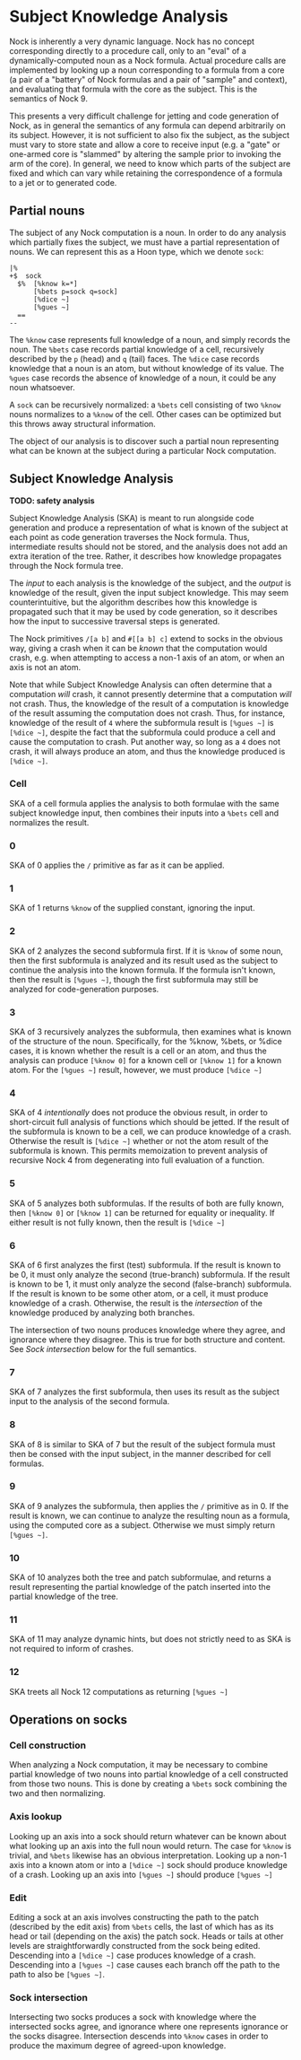 # Subject Knowledge Analysis

Nock is inherently a very dynamic language.
Nock has no concept corresponding directly to a procedure call, only to an "eval" of a dynamically-computed noun as a Nock formula.
Actual procedure calls are implemented by looking up a noun corresponding to a formula from a core (a pair of a "battery" of Nock formulas and a pair of "sample" and context), and evaluating that formula with the core as the subject.
This is the semantics of Nock 9.

This presents a very difficult challenge for jetting and code generation of Nock, as in general the semantics of any formula can depend arbitrarily on its subject.
However, it is not sufficient to also fix the subject, as the subject must vary to store state and allow a core to receive input (e.g. a "gate" or one-armed core is "slammed" by altering the sample prior to invoking the arm of the core).
In general, we need to know which parts of the subject are fixed and which can vary while retaining the correspondence of a formula to a jet or to generated code.

## Partial nouns
The subject of any Nock computation is a noun.
In order to do any analysis which partially fixes the subject, we must have a partial representation of nouns.
We can represent this as a Hoon type, which we denote `sock`:

```
|%
+$  sock
  $%  [%know k=*]
      [%bets p=sock q=sock]
      [%dice ~]
      [%gues ~]
  ==
--
```

The `%know` case represents full knowledge of a noun, and simply records the noun.
The `%bets` case records partial knowledge of a cell, recursively described by the `p` (head) and `q` (tail) faces.
The `%dice` case records knowledge that a noun is an atom, but without knowledge of its value.
The `%gues` case records the absence of knowledge of a noun, it could be any noun whatsoever.

A `sock` can be recursively normalized: a `%bets` cell consisting of two `%know` nouns normalizes to a `%know` of the cell.
Other cases can be optimized but this throws away structural information.

The object of our analysis is to discover such a partial noun representing what can be known at the subject during a particular Nock computation.

## Subject Knowledge Analysis
**TODO: safety analysis**

Subject Knowledge Analysis (SKA) is meant to run alongside code generation and produce a representation of what is known of the subject at each point as code generation traverses the Nock formula.
Thus, intermediate results should not be stored, and the analysis does not add an extra iteration of the tree. Rather, it describes how knowledge propagates through the Nock formula tree.

The *input* to each analysis is the knowledge of the subject, and the *output* is knowledge of the result, given the input subject knowledge.
This may seem counterintuitive, but the algorithm describes how this knowledge is propagated such that it may be used by code generation, so it describes how the input to successive traversal steps is generated.

The Nock primitives `/[a b]` and `#[[a b] c]` extend to socks in the obvious way, giving a crash when it can be *known* that the computation would crash, e.g. when attempting to access a non-1 axis of an atom, or
when an axis is not an atom.

Note that while Subject Knowledge Analysis can often determine that a computation *will* crash, it cannot presently determine that a computation *will* not crash.
Thus, the knowledge of the result of a computation is knowledge of the result assuming the computation does not crash.
Thus, for instance, knowledge of the result of `4` where the subformula result is `[%gues ~]` is `[%dice ~]`, despite the fact that the subformula could produce a cell and cause the computation to crash.
Put another way, so long as a `4` does not crash, it will always produce an atom, and thus the knowledge produced is `[%dice ~]`.

### Cell
SKA of a cell formula applies the analysis to both formulae with the same subject knowledge input, then combines their inputs into a `%bets` cell and normalizes the result.

### 0
SKA of 0 applies the `/` primitive as far as it can be applied.

### 1
SKA of 1 returns `%know` of the supplied constant, ignoring the input.

### 2
SKA of 2 analyzes the second subformula first. If it is `%know` of some noun, then the first subformula is analyzed and its result used as the subject to continue the analysis into the known formula.
If the formula isn't known, then the result is `[%gues ~]`, though the first subformula may still be analyzed for code-generation purposes.

### 3
SKA of 3 recursively analyzes the subformula, then examines what is known of the structure of the noun. Specifically, for the %know, %bets, or %dice cases, it is known whether the result is a cell or an atom, and thus
the analysis can produce `[%know 0]` for a known cell or `[%know 1]` for a known atom. For the `[%gues ~]` result, however, we must produce `[%dice ~]`

### 4
SKA of 4 *intentionally* does not produce the obvious result, in order to short-circuit full analysis of functions which should be jetted.
If the result of the subformula is known to be a cell, we can produce knowledge of a crash.
Otherwise the result is `[%dice ~]` whether or not the atom result of the subformula is known.
This permits memoization to prevent analysis of recursive Nock 4 from degenerating into full evaluation of a function.

### 5
SKA of 5 analyzes both subformulas.
If the results of both are fully known, then `[%know 0]` or `[%know 1]` can be returned for equality or inequality.
If either result is not fully known, then the result is `[%dice ~]`

### 6
SKA of 6 first analyzes the first (test) subformula.
If the result is known to be 0, it must only analyze the second (true-branch) subformula.
If the result is known to be 1, it must only analyze the second (false-branch) subformula.
If the result is known to be some other atom, or a cell, it must produce knowledge of a crash.
Otherwise, the result is the _intersection_ of the knowledge produced by analyzing both branches.

The intersection of two nouns produces knowledge where they agree, and ignorance where they disagree.
This is true for both structure and content. See _Sock intersection_ below for the full semantics.

### 7
SKA of 7 analyzes the first subformula, then uses its result as the subject input to the analysis of the second formula.

### 8
SKA of 8 is similar to SKA of 7 but the result of the subject formula must then be consed with the input subject, in the manner described for cell formulas.

### 9
SKA of 9 analyzes the subformula, then applies the `/` primitive as in 0.
If the result is known, we can continue to analyze the resulting noun as a formula, using the computed core as a subject.
Otherwise we must simply return `[%gues ~]`.

### 10
SKA of 10 analyzes both the tree and patch subformulae, and returns a result representing the partial knowledge of the patch inserted into the partial knowledge of the tree.

### 11
SKA of 11 may analyze dynamic hints, but does not strictly need to as SKA is not required to inform of crashes.

### 12
SKA treets all Nock 12 computations as returning `[%gues ~]`

## Operations on socks

### Cell construction
When analyzing a Nock computation, it may be necessary to combine partial knowledge of two nouns into partial knowledge of a cell constructed from those two nouns.
This is done by creating a `%bets` sock combining the two and then normalizing.

### Axis lookup
Looking up an axis into a sock should return whatever can be known about what looking up an axis into the full noun would return.
The case for `%know` is trivial, and `%bets` likewise has an obvious interpretation.
Looking up a non-1 axis into a known atom or into a `[%dice ~]` sock should produce knowledge of a crash.
Looking up an axis into `[%gues ~]` should produce `[%gues ~]`

### Edit
Editing a sock at an axis involves constructing the path to the patch (described by the edit axis) from `%bets` cells, the last of which has as its head or tail (depending on the axis) the patch sock.
Heads or tails at other levels are straightforwardly constructed from the sock being edited.
Descending into a `[%dice ~]` case produces knowledge of a crash.
Descending into a `[%gues ~]` case causes each branch off the path to the path to  also be `[%gues ~]`.

### Sock intersection
Intersecting two socks produces a sock with knowledge where the intersected socks agree, and ignorance where one represents ignorance or the socks disagree.
Intersection descends into `%know` cases in order to produce the maximum degree of agreed-upon knowledge.
